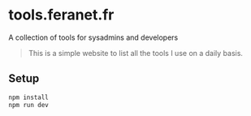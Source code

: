 # tools.feranet.fr

A collection of tools for sysadmins and developers

>This is a simple website to list all the tools I use on a daily basis.

## Setup

```bash
npm install
npm run dev
```

